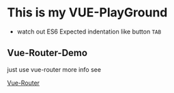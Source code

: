 # This is my VUE-PlayGround

- watch out ES6 Expected indentation like button `TAB`

## Vue-Router-Demo

just use vue-router more info see

[Vue-Router](/Vue2-Router-Demo/README.md)
